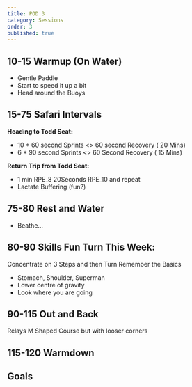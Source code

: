 ```yaml
---
title: POD 3
category: Sessions
order: 3
published: true
---
```


## 10-15 	Warmup (On Water) 	
- Gentle Paddle
- Start to speed it up a bit
- Head around the Buoys

## 15-75 	Safari Intervals 	
**Heading to Todd Seat:**
- 10 * 60 second Sprints <> 60 second Recovery ( 20 Mins)
- 6 * 90 second Sprints <> 60 Second Recovery ( 15 Mins)

**Return Trip from Todd Seat:**
- 1 min RPE_8 20Seconds RPE_10 and repeat
- Lactate Buffering (fun?)

## 75-80 	Rest and Water 	 
- Beathe...

## 80-90 	Skills 	Fun Turn This Week:
Concentrate on 3 Steps and then Turn
Remember the Basics
- Stomach, Shoulder, Superman
- Lower centre of gravity
- Look where you are going

## 90-115 	Out and Back
Relays 	M Shaped Course but with looser corners

## 115-120 	Warmdown 	 

## Goals 	 




